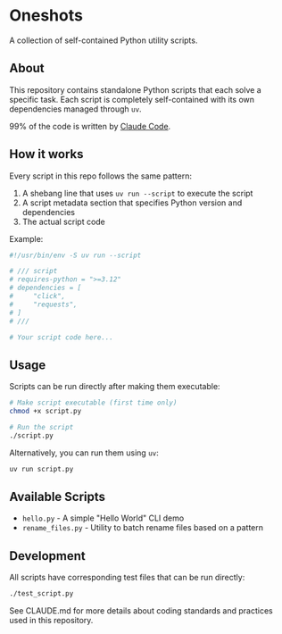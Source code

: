 # Oneshots

A collection of self-contained Python utility scripts.

## About

This repository contains standalone Python scripts that each solve a specific task. Each script is completely self-contained with its own dependencies managed through `uv`.

99% of the code is written by [Claude Code](https://docs.anthropic.com/en/docs/agents-and-tools/claude-code/overview).

## How it works

Every script in this repo follows the same pattern:

1. A shebang line that uses `uv run --script` to execute the script
2. A script metadata section that specifies Python version and dependencies
3. The actual script code

Example:

```python
#!/usr/bin/env -S uv run --script

# /// script
# requires-python = ">=3.12"
# dependencies = [
#     "click",
#     "requests",
# ]
# ///

# Your script code here...
```

## Usage

Scripts can be run directly after making them executable:

```bash
# Make script executable (first time only)
chmod +x script.py

# Run the script
./script.py
```

Alternatively, you can run them using `uv`:

```bash
uv run script.py
```

## Available Scripts

- `hello.py` - A simple "Hello World" CLI demo
- `rename_files.py` - Utility to batch rename files based on a pattern

## Development

All scripts have corresponding test files that can be run directly:

```bash
./test_script.py
```

See CLAUDE.md for more details about coding standards and practices used in this repository.
